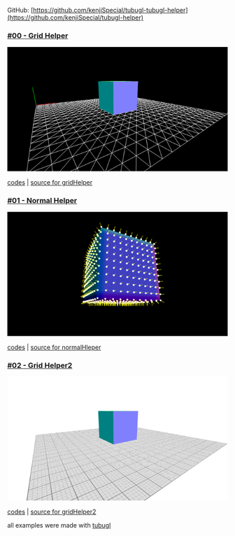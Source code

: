 GitHub: [https://github.com/kenjiSpecial/tubugl-tubugl-helper](https://github.com/kenjiSpecial/tubugl-helper)

### [#00 - Grid Helper](./app00/index.html)

[![](./app00/thumbnail.png)](./app00/index.html)

[codes](https://github.com/kenjiSpecial/tubugl-helper/blob/master/examples/app00) | [source for gridHelper](https://github.com/kenjiSpecial/tubugl-helper/blob/master/src/gridHelper.js)

### [#01 - Normal Helper](./app01/index.html)

[![](./app01/thumbnail.png)](./app01/index.html)

[codes](https://github.com/kenjiSpecial/tubugl-helper/tree/master/examples/app01) | [source for normalHleper](https://github.com/kenjiSpecial/tubugl-helper/blob/master/src/normalHelper.js)


### [#02 - Grid Helper2](./app02/index.html)

[![](./app02/thumbnail.png)](./app02/index.html)

[codes](https://github.com/kenjiSpecial/tubugl-helper/tree/master/examples/app02) | [source for gridHelper2](https://github.com/kenjiSpecial/tubugl-helper/blob/master/src/gridHelper2.js)


all examples were made with [tubugl](https://github.com/kenjiSpecial/tubugl)

